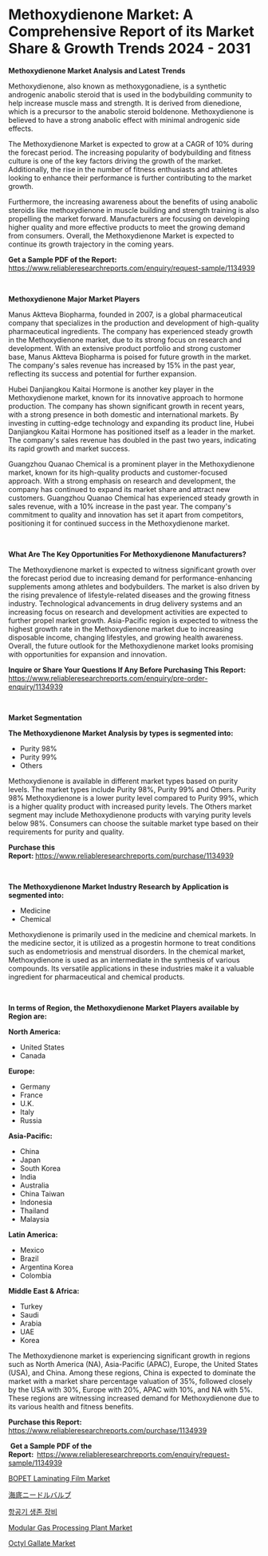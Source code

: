 <p><h1>Methoxydienone Market: A Comprehensive Report of its Market Share & Growth Trends 2024 - 2031</h1></p><p><strong>Methoxydienone Market Analysis and Latest Trends</strong></p>
<p><p>Methoxydienone, also known as methoxygonadiene, is a synthetic androgenic anabolic steroid that is used in the bodybuilding community to help increase muscle mass and strength. It is derived from dienedione, which is a precursor to the anabolic steroid boldenone. Methoxydienone is believed to have a strong anabolic effect with minimal androgenic side effects.</p><p>The Methoxydienone Market is expected to grow at a CAGR of 10% during the forecast period. The increasing popularity of bodybuilding and fitness culture is one of the key factors driving the growth of the market. Additionally, the rise in the number of fitness enthusiasts and athletes looking to enhance their performance is further contributing to the market growth.</p><p>Furthermore, the increasing awareness about the benefits of using anabolic steroids like methoxydienone in muscle building and strength training is also propelling the market forward. Manufacturers are focusing on developing higher quality and more effective products to meet the growing demand from consumers. Overall, the Methoxydienone Market is expected to continue its growth trajectory in the coming years.</p></p>
<p><strong>Get a Sample PDF of the Report:&nbsp;</strong> <a href="https://www.reliableresearchreports.com/enquiry/request-sample/1134939">https://www.reliableresearchreports.com/enquiry/request-sample/1134939</a></p>
<p>&nbsp;</p>
<p><strong>Methoxydienone Major Market Players</strong></p>
<p><p>Manus Aktteva Biopharma, founded in 2007, is a global pharmaceutical company that specializes in the production and development of high-quality pharmaceutical ingredients. The company has experienced steady growth in the Methoxydienone market, due to its strong focus on research and development. With an extensive product portfolio and strong customer base, Manus Aktteva Biopharma is poised for future growth in the market. The company's sales revenue has increased by 15% in the past year, reflecting its success and potential for further expansion.</p><p>Hubei Danjiangkou Kaitai Hormone is another key player in the Methoxydienone market, known for its innovative approach to hormone production. The company has shown significant growth in recent years, with a strong presence in both domestic and international markets. By investing in cutting-edge technology and expanding its product line, Hubei Danjiangkou Kaitai Hormone has positioned itself as a leader in the market. The company's sales revenue has doubled in the past two years, indicating its rapid growth and market success.</p><p>Guangzhou Quanao Chemical is a prominent player in the Methoxydienone market, known for its high-quality products and customer-focused approach. With a strong emphasis on research and development, the company has continued to expand its market share and attract new customers. Guangzhou Quanao Chemical has experienced steady growth in sales revenue, with a 10% increase in the past year. The company's commitment to quality and innovation has set it apart from competitors, positioning it for continued success in the Methoxydienone market.</p></p>
<p>&nbsp;</p>
<p><strong>What Are The Key Opportunities For Methoxydienone Manufacturers?</strong></p>
<p><p>The Methoxydienone market is expected to witness significant growth over the forecast period due to increasing demand for performance-enhancing supplements among athletes and bodybuilders. The market is also driven by the rising prevalence of lifestyle-related diseases and the growing fitness industry. Technological advancements in drug delivery systems and an increasing focus on research and development activities are expected to further propel market growth. Asia-Pacific region is expected to witness the highest growth rate in the Methoxydienone market due to increasing disposable income, changing lifestyles, and growing health awareness. Overall, the future outlook for the Methoxydienone market looks promising with opportunities for expansion and innovation.</p></p>
<p><strong>Inquire or Share Your Questions If Any Before Purchasing This Report:</strong> <a href="https://www.reliableresearchreports.com/enquiry/pre-order-enquiry/1134939">https://www.reliableresearchreports.com/enquiry/pre-order-enquiry/1134939</a></p>
<p>&nbsp;</p>
<p><strong>Market Segmentation</strong></p>
<p><strong>The Methoxydienone Market Analysis by types is segmented into:</strong></p>
<p><ul><li>Purity 98%</li><li>Purity 99%</li><li>Others</li></ul></p>
<p><p>Methoxydienone is available in different market types based on purity levels. The market types include Purity 98%, Purity 99% and Others. Purity 98% Methoxydienone is a lower purity level compared to Purity 99%, which is a higher quality product with increased purity levels. The Others market segment may include Methoxydienone products with varying purity levels below 98%. Consumers can choose the suitable market type based on their requirements for purity and quality.</p></p>
<p><strong>Purchase this Report:&nbsp;</strong><a href="https://www.reliableresearchreports.com/purchase/1134939">https://www.reliableresearchreports.com/purchase/1134939</a></p>
<p>&nbsp;</p>
<p><strong>The Methoxydienone Market Industry Research by Application is segmented into:</strong></p>
<p><ul><li>Medicine</li><li>Chemical</li></ul></p>
<p><p>Methoxydienone is primarily used in the medicine and chemical markets. In the medicine sector, it is utilized as a progestin hormone to treat conditions such as endometriosis and menstrual disorders. In the chemical market, Methoxydienone is used as an intermediate in the synthesis of various compounds. Its versatile applications in these industries make it a valuable ingredient for pharmaceutical and chemical products.</p></p>
<p>&nbsp;</p>
<p><strong>In terms of Region, the Methoxydienone Market Players available by Region are:</strong></p>
<p>
    <p> <strong> North America: </strong>
        <ul>
            <li>United States</li>
            <li>Canada</li>
        </ul>
        </p> 
    <p> <strong> Europe: </strong>
        <ul>
            <li>Germany</li>
            <li>France</li>
            <li>U.K.</li>
            <li>Italy</li>
            <li>Russia</li>
        </ul>
        </p> 
    <p> <strong> Asia-Pacific: </strong>
        <ul>
            <li>China</li>
            <li>Japan</li>
            <li>South Korea</li>
            <li>India</li>
            <li>Australia</li>
            <li>China Taiwan</li>
            <li>Indonesia</li>
            <li>Thailand</li>
            <li>Malaysia</li>
        </ul>
        </p> 
    <p> <strong> Latin America: </strong>
        <ul>
            <li>Mexico</li>
            <li>Brazil</li>
            <li>Argentina Korea</li>
            <li>Colombia</li>
        </ul>
        </p> 
    <p> <strong> Middle East & Africa: </strong>
        <ul>
            <li>Turkey</li>
            <li>Saudi</li>
            <li>Arabia</li>
            <li>UAE</li>
            <li>Korea</li>
        </ul>
    </p>
    </p>
<p><p>The Methoxydienone market is experiencing significant growth in regions such as North America (NA), Asia-Pacific (APAC), Europe, the United States (USA), and China. Among these regions, China is expected to dominate the market with a market share percentage valuation of 35%, followed closely by the USA with 30%, Europe with 20%, APAC with 10%, and NA with 5%. These regions are witnessing increased demand for Methoxydienone due to its various health and fitness benefits.</p></p>
<p><strong>Purchase this Report: </strong><a href="https://www.reliableresearchreports.com/purchase/1134939">https://www.reliableresearchreports.com/purchase/1134939</a></p>
<p>&nbsp;<strong>Get a Sample PDF of the Report:&nbsp;&nbsp;</strong><a href="https://www.reliableresearchreports.com/enquiry/request-sample/1134939">https://www.reliableresearchreports.com/enquiry/request-sample/1134939</a></p>
<p><strong></strong></p>
<p><p><a href="https://issuu.com/reportprime-2/docs/bopet-laminating-film-market-size-2030.pptx">BOPET Laminating Film Market</a></p><p><a href="https://medium.com/@lewisbechtelar1964/%E6%B5%B7%E5%BA%95%E9%87%9D%E3%83%90%E3%83%AB%E3%83%96%E5%B8%82%E5%A0%B4%E3%82%B7%E3%82%A7%E3%82%A2%E3%81%AE%E9%80%B2%E5%8C%96%E3%81%A8%E5%B8%82%E5%A0%B4%E6%88%90%E9%95%B7%E3%83%88%E3%83%AC%E3%83%B3%E3%83%892024%E5%B9%B4-2031%E5%B9%B4-850da90b067d">海底ニードルバルブ</a></p><p><a href="https://medium.com/@pepo3k/%EB%B9%84%ED%96%89%EA%B8%B0-%EC%83%9D%EC%A1%B4%EC%84%B1-%EC%9E%A5%EB%B9%84-%EC%8B%9C%EC%9E%A5-%EA%B2%BD%EC%9F%81-%EB%B6%84%EC%84%9D-%EC%8B%9C%EC%9E%A5-%EB%8F%99%ED%96%A5-%EB%B0%8F-2031%EB%85%84%EA%B9%8C%EC%A7%80%EC%9D%98-%EC%98%88%EC%B8%A1-5ca2b1bb8434">항공기 생존 장비</a></p><p><a href="https://issuu.com/reportprime-2/docs/modular-gas-processing-plant-market-size-2030.pptx">Modular Gas Processing Plant Market</a></p><p><a href="https://github.com/mancsybtousav/Market-Research-Report-List-1/blob/main/octyl-gallate-market.md">Octyl Gallate Market</a></p></p>